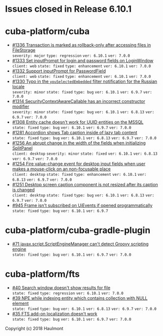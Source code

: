 # Issues closed in Release 6.10.1

# cuba-platform/cuba

* [#1336 Transaction is marked as rollback-only after accessing files in FileStorage](https://github.com/cuba-platform/cuba/issues/1336) \
    `severity: major` `type: regression` `ver: 6.10.1` `ver: 7.0.0` 
* [#1333 Set inputPrompt for login and password fields on LoginWindow](https://github.com/cuba-platform/cuba/issues/1333) \
    `client: web` `state: fixed` `type: enhancement` `ver: 6.10.1` `ver: 7.0.0` 
* [#1332 Support inputPrompt for PasswordField](https://github.com/cuba-platform/cuba/issues/1332) \
    `client: web` `state: fixed` `type: enhancement` `ver: 6.10.1` `ver: 7.0.0` 
* [#1330 Typo in the `youSelectedEmbedded` filter notification for the Russian locale](https://github.com/cuba-platform/cuba/issues/1330) \
    `severity: minor` `state: fixed` `type: bug` `ver: 6.10.1` `ver: 6.9.7` `ver: 7.0.0` 
* [#1314 SecurityContextAwareCallable has an incorrect constructor modifier](https://github.com/cuba-platform/cuba/issues/1314) \
    `severity: minor` `state: fixed` `type: bug` `ver: 6.10.1` `ver: 6.8.13` `ver: 6.9.7` `ver: 7.0.0` 
* [#1308 Entity cache doesn't work for UUID entities on the MSSQL](https://github.com/cuba-platform/cuba/issues/1308) \
    `state: fixed` `type: bug` `ver: 6.10.1` `ver: 6.9.7` `ver: 7.0.0` 
* [#1281 Accordion shows Tab caption inside of lazy tab content](https://github.com/cuba-platform/cuba/issues/1281) \
    `state: fixed` `type: bug` `ver: 6.10.1` `ver: 6.8.13` `ver: 6.9.7` `ver: 7.0.0` 
* [#1256 An abrupt change in the width of the fields when initializing SplitPanel](https://github.com/cuba-platform/cuba/issues/1256) \
    `client: desktop` `severity: minor` `state: fixed` `ver: 6.10.1` `ver: 6.8.13` `ver: 6.9.7` `ver: 7.0.0` 
* [#1254 Fire value-change event for desktop input fields when user makes a mouse-click on an non-focusable place](https://github.com/cuba-platform/cuba/issues/1254) \
    `client: desktop` `state: fixed` `type: enhancement` `ver: 6.10.1` `ver: 6.8.13` `ver: 6.9.7` `ver: 7.0.0` 
* [#1251 Desktop screen caption component is not resized after its caption is changed](https://github.com/cuba-platform/cuba/issues/1251) \
    `client: desktop` `state: fixed` `type: bug` `ver: 6.10.1` `ver: 6.8.13` `ver: 6.9.7` `ver: 7.0.0` 
* [#945 Frame isn't subscribed on UiEvents if opened programmatically](https://github.com/cuba-platform/cuba/issues/945) \
    `state: fixed` `type: bug` `ver: 6.10.1` `ver: 6.9.7` 

# cuba-platform/cuba-gradle-plugin

* [#71 javax.script.ScriptEngineManager can't detect Groovy scripting engine ](https://github.com/cuba-platform/cuba-gradle-plugin/issues/71) \
    `state: fixed` `type: bug` `ver: 6.10.1` `ver: 6.9.7` `ver: 7.0.0` 

# cuba-platform/fts

* [#40 Search window doesn't show results for file](https://github.com/cuba-platform/fts/issues/40) \
    `state: fixed` `type: regression` `ver: 6.10.1` `ver: 7.0.0` 
* [#39 NPE while indexing entity which contains collection with NULL element](https://github.com/cuba-platform/fts/issues/39) \
    `state: fixed` `type: bug` `ver: 6.10.1` `ver: 6.8.13` `ver: 6.9.7` `ver: 7.0.0` 
* [#35 FTS add-on localization doesn't work](https://github.com/cuba-platform/fts/issues/35) \
    `state: fixed` `type: bug` `ver: 6.10.1` `ver: 6.9.7` `ver: 7.0.0` 


Copyright (c) 2018 Haulmont

